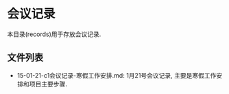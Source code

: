 # 会议记录 #
本目录(records)用于存放会议记录.

## 文件列表 ##
- 15-01-21-c1会议记录-寒假工作安排.md: 1月21号会议记录, 主要是寒假工作安排和项目主要步骤. 